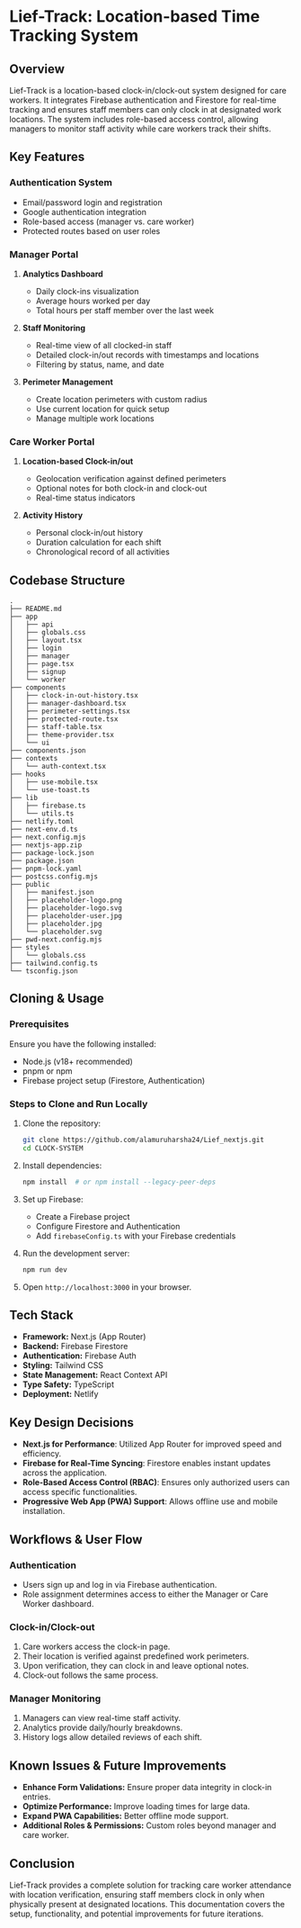 # Lief-Track: Location-based Time Tracking System

## Overview
Lief-Track is a location-based clock-in/clock-out system designed for care workers. It integrates Firebase authentication and Firestore for real-time tracking and ensures staff members can only clock in at designated work locations. The system includes role-based access control, allowing managers to monitor staff activity while care workers track their shifts.

## Key Features

### Authentication System
- Email/password login and registration
- Google authentication integration
- Role-based access (manager vs. care worker)
- Protected routes based on user roles

### Manager Portal
1. **Analytics Dashboard**
   - Daily clock-ins visualization
   - Average hours worked per day
   - Total hours per staff member over the last week

2. **Staff Monitoring**
   - Real-time view of all clocked-in staff
   - Detailed clock-in/out records with timestamps and locations
   - Filtering by status, name, and date

3. **Perimeter Management**
   - Create location perimeters with custom radius
   - Use current location for quick setup
   - Manage multiple work locations

### Care Worker Portal
1. **Location-based Clock-in/out**
   - Geolocation verification against defined perimeters
   - Optional notes for both clock-in and clock-out
   - Real-time status indicators

2. **Activity History**
   - Personal clock-in/out history
   - Duration calculation for each shift
   - Chronological record of all activities

## Codebase Structure
```
.
├── README.md
├── app
│   ├── api
│   ├── globals.css
│   ├── layout.tsx
│   ├── login
│   ├── manager
│   ├── page.tsx
│   ├── signup
│   └── worker
├── components
│   ├── clock-in-out-history.tsx
│   ├── manager-dashboard.tsx
│   ├── perimeter-settings.tsx
│   ├── protected-route.tsx
│   ├── staff-table.tsx
│   ├── theme-provider.tsx
│   └── ui
├── components.json
├── contexts
│   └── auth-context.tsx
├── hooks
│   ├── use-mobile.tsx
│   └── use-toast.ts
├── lib
│   ├── firebase.ts
│   └── utils.ts
├── netlify.toml
├── next-env.d.ts
├── next.config.mjs
├── nextjs-app.zip
├── package-lock.json
├── package.json
├── pnpm-lock.yaml
├── postcss.config.mjs
├── public
│   ├── manifest.json
│   ├── placeholder-logo.png
│   ├── placeholder-logo.svg
│   ├── placeholder-user.jpg
│   ├── placeholder.jpg
│   └── placeholder.svg
├── pwd-next.config.mjs
├── styles
│   └── globals.css
├── tailwind.config.ts
└── tsconfig.json

```

## Cloning & Usage
### Prerequisites
Ensure you have the following installed:
- Node.js (v18+ recommended)
- pnpm or npm
- Firebase project setup (Firestore, Authentication)

### Steps to Clone and Run Locally
1. Clone the repository:
   ```sh
   git clone https://github.com/alamuruharsha24/Lief_nextjs.git
   cd CLOCK-SYSTEM
   ```
2. Install dependencies:
   ```sh
   npm install  # or npm install --legacy-peer-deps
   ```
3. Set up Firebase:
   - Create a Firebase project
   - Configure Firestore and Authentication
   - Add `firebaseConfig.ts` with your Firebase credentials

4. Run the development server:
   ```sh
   npm run dev 
   ```
5. Open `http://localhost:3000` in your browser.

## Tech Stack
- **Framework:** Next.js (App Router)
- **Backend:** Firebase Firestore
- **Authentication:** Firebase Auth
- **Styling:** Tailwind CSS
- **State Management:** React Context API
- **Type Safety:** TypeScript
- **Deployment:** Netlify 



## Key Design Decisions
- **Next.js for Performance**: Utilized App Router for improved speed and efficiency.
- **Firebase for Real-Time Syncing**: Firestore enables instant updates across the application.
- **Role-Based Access Control (RBAC)**: Ensures only authorized users can access specific functionalities.
- **Progressive Web App (PWA) Support**: Allows offline use and mobile installation.

## Workflows & User Flow
### Authentication
- Users sign up and log in via Firebase authentication.
- Role assignment determines access to either the Manager or Care Worker dashboard.

### Clock-in/Clock-out
1. Care workers access the clock-in page.
2. Their location is verified against predefined work perimeters.
3. Upon verification, they can clock in and leave optional notes.
4. Clock-out follows the same process.

### Manager Monitoring
1. Managers can view real-time staff activity.
2. Analytics provide daily/hourly breakdowns.
3. History logs allow detailed reviews of each shift.

## Known Issues & Future Improvements
- **Enhance Form Validations:** Ensure proper data integrity in clock-in entries.
- **Optimize Performance:** Improve loading times for large data.
- **Expand PWA Capabilities:** Better offline mode support.
- **Additional Roles & Permissions:** Custom roles beyond manager and care worker.

## Conclusion
Lief-Track provides a complete solution for tracking care worker attendance with location verification, ensuring staff members clock in only when physically present at designated locations. This documentation covers the setup, functionality, and potential improvements for future iterations.

